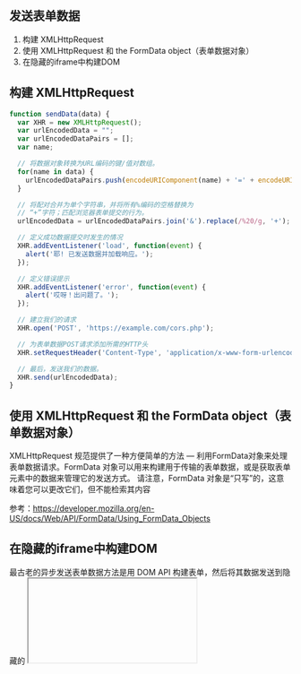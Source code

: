 
## 发送表单数据
1. 构建 XMLHttpRequest
2. 使用 XMLHttpRequest 和 the FormData object（表单数据对象）
3. 在隐藏的iframe中构建DOM

## 构建 XMLHttpRequest
```js
function sendData(data) {
  var XHR = new XMLHttpRequest();
  var urlEncodedData = "";
  var urlEncodedDataPairs = [];
  var name;

  // 将数据对象转换为URL编码的键/值对数组。
  for(name in data) {
    urlEncodedDataPairs.push(encodeURIComponent(name) + '=' + encodeURIComponent(data[name]));
  }

  // 将配对合并为单个字符串，并将所有%编码的空格替换为
  // “+”字符；匹配浏览器表单提交的行为。
  urlEncodedData = urlEncodedDataPairs.join('&').replace(/%20/g, '+');

  // 定义成功数据提交时发生的情况
  XHR.addEventListener('load', function(event) {
    alert('耶! 已发送数据并加载响应。');
  });

  // 定义错误提示
  XHR.addEventListener('error', function(event) {
    alert('哎呀！出问题了。');
  });

  // 建立我们的请求
  XHR.open('POST', 'https://example.com/cors.php');

  // 为表单数据POST请求添加所需的HTTP头
  XHR.setRequestHeader('Content-Type', 'application/x-www-form-urlencoded');

  // 最后，发送我们的数据。
  XHR.send(urlEncodedData);
}
```

## 使用 XMLHttpRequest 和 the FormData object（表单数据对象）
XMLHttpRequest 规范提供了一种方便简单的方法 — 利用FormData对象来处理表单数据请求。FormData 对象可以用来构建用于传输的表单数据，或是获取表单元素中的数据来管理它的发送方式。 请注意，FormData 对象是“只写”的，这意味着您可以更改它们，但不能检索其内容

参考：https://developer.mozilla.org/en-US/docs/Web/API/FormData/Using_FormData_Objects

## 在隐藏的iframe中构建DOM
最古老的异步发送表单数据方法是用 DOM API 构建表单，然后将其数据发送到隐藏的 <iframe>

警告：不要使用这项技术。有第三方服务的安全风险，因为它会使你暴露在 脚本注入攻击 中. 如果你使用 HTTPS，它会影响 同源策略, 这可以使 `<iframe>` 内容无法访问。然而，该方法可能是你需要支持很古老的浏览器的唯一选择。